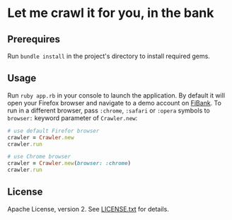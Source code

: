 # Let me crawl it for you, in the bank

## Prerequires

Run `bundle install` in the project's directory to install required gems.

## Usage

Run `ruby app.rb` in your console to launch the application.
By default it will open your Firefox browser and navigate to a demo account on [FiBank](https://my.fibank.bg/oauth2-server/login?client_id=E_BANK).
To run in a different browser, pass `:chrome`, `:safari` or `:opera` symbols to `browser:` keyword parameter of `Crawler.new`:

```ruby
# use default Firefor browser
crawler = Crawler.new
crawler.run

# use Chrome browser
crawler = Crawler.new(browser: :chrome)
crawler.run
```

## License
Apache License, version 2. See [LICENSE.txt](LICENSE.txt) for details.
